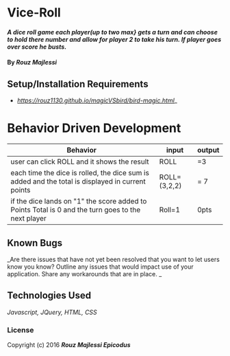 # Vice-Roll


#### _A dice roll game each player(up to two max} gets a turn and can choose to hold there number and allow for player 2 to take his turn. If player goes over score he busts._

#### By _**Rouz Majlessi**_

## Setup/Installation Requirements

* _https://rouz1130.github.io/magicVSbird/bird-magic.html__




# Behavior Driven Development

|Behavior | input | output|
|---|---|---|
|user can click ROLL and it shows the result | ROLL | =3 |
|each time the dice is rolled, the dice sum is added and the total is displayed in current points | ROLL=(3,2,2)| = 7 |
|if the dice lands on "1" the score added to Points Total is 0 and the turn goes to the next player | Roll=1 | 0pts |




## Known Bugs

_Are there issues that have not yet been resolved that you want to let users know you know?  Outline any issues that would impact use of your application.  Share any workarounds that are in place. _


## Technologies Used

_Javascript, JQuery, HTML, CSS_
### License


Copyright (c) 2016 **_Rouz Majlessi Epicodus_**

